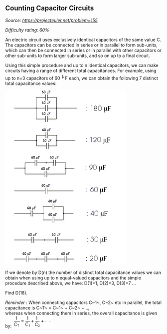 Counting Capacitor Circuits
---------------------------

*Source: https://projecteuler.net/problem=155*


*Difficulty rating: 60%*

An electric circuit uses exclusively identical capacitors of the same
value C.\
 The capacitors can be connected in series or in parallel to form
sub-units, which can then be connected in series or in parallel with
other capacitors or other sub-units to form larger sub-units, and so on
up to a final circuit.

Using this simple procedure and up to n identical capacitors, we can
make circuits having a range of different total capacitances. For
example, using up to n=3 capacitors of 60
![](img/p155_capsmu.gif)F each, we can obtain the following 7
distinct total capacitance values:

![](img/p155_capacitors1.gif)

If we denote by D(n) the number of distinct total capacitance values we
can obtain when using up to n equal-valued capacitors and the simple
procedure described above, we have: D(1)=1, D(2)=3, D(3)=7 ...

Find D(18).

*Reminder :* When connecting capacitors C~1~, C~2~ etc in parallel, the
total capacitance is C~T~ = C~1~ + C~2~ +...,\
 whereas when connecting them in series, the overall capacitance is
given by: ![](img/p155_capsform.gif)
